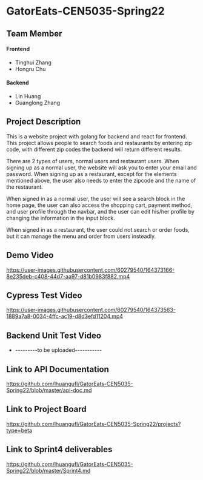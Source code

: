 # GatorEats-CEN5035-Spring22

## Team Member
#### Frontend
- Tinghui Zhang
- Hongru Chu
#### Backend
- Lin Huang
- Guanglong Zhang

## Project Description
This is a website project with golang for backend and react for frontend. 
This project allows people to search foods and restaurants by entering zip code, with different zip codes the backend will return different results. 

There are 2 types of users, normal users and restaurant users. 
When signing up as a normal user, the website will ask you to enter your email and password. 
When signing up as a restaurant, except for the elements mentioned above, the user also needs to enter the zipcode and the name of the restaurant.

When signed in as a normal user, the user will see a search block in the home page, 
the user can also access the shopping cart, payment method, and user profile through the navbar, 
and the user can edit his/her profile by changing the information in the input block.

When signed in as a restaurant, the user could not search or order foods, but it can manage the menu and order from users insteadly.

## Demo Video
https://user-images.githubusercontent.com/60279540/164373166-8e235deb-c408-44d7-aa97-d81b0983f882.mp4

## Cypress Test Video
https://user-images.githubusercontent.com/60279540/164373563-1889a7a8-0034-4ffc-ac19-d8d3efd11204.mp4

## Backend Unit Test Video
- ---------to be uploaded-----------

## Link to API Documentation
https://github.com/lhuangufl/GatorEats-CEN5035-Spring22/blob/master/api-doc.md

## Link to Project Board
https://github.com/lhuangufl/GatorEats-CEN5035-Spring22/projects?type=beta

## Link to Sprint4 deliverables
https://github.com/lhuangufl/GatorEats-CEN5035-Spring22/blob/master/Sprint4.md
